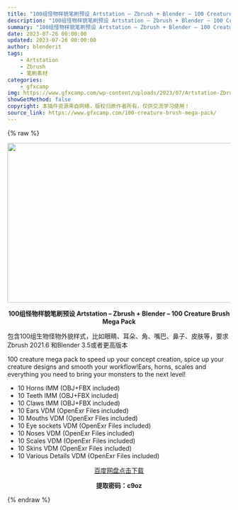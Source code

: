 ```yaml
---
title: "100组怪物样貌笔刷预设 Artstation – Zbrush + Blender – 100 Creature Brush Mega Pack"
description: "100组怪物样貌笔刷预设 Artstation – Zbrush + Blender – 100 Creature Brush Mega Pack 包含100组生物怪物外貌样式..."
summary: "100组怪物样貌笔刷预设 Artstation – Zbrush + Blender – 100 Creature Brush Mega Pack 包含100组生物怪物外貌样式..."
date: 2023-07-26 00:00:00
updated: 2023-07-26 00:00:00
author: blenderit
tags: 
    - Artstation
    - Zbrush
    - 笔刷素材
categories:
    - gfxcamp
img: https://www.gfxcamp.com/wp-content/uploads/2023/07/Artstation-Zbrush-Blender-100-Creature-Brush-Mega-Pack.jpg
showGetMethod: false
copyright: 本插件资源来自网络，版权归原作者所有，仅供交流学习使用！
source_link: https://www.gfxcamp.com/100-creature-brush-mega-pack/
---
```


{% raw %}
<div><p><img decoding="async" class="aligncenter size-full wp-image-113953" src="https://www.gfxcamp.com/wp-content/uploads/2023/07/Artstation-Zbrush-Blender-100-Creature-Brush-Mega-Pack.jpg" data-src="https://www.gfxcamp.com/wp-content/uploads/2023/07/Artstation-Zbrush-Blender-100-Creature-Brush-Mega-Pack.jpg" alt="" width="640" height="360" data-srcset="https://www.gfxcamp.com/wp-content/uploads/2023/07/Artstation-Zbrush-Blender-100-Creature-Brush-Mega-Pack.jpg 640w, https://www.gfxcamp.com/wp-content/uploads/2023/07/Artstation-Zbrush-Blender-100-Creature-Brush-Mega-Pack-150x84.jpg 150w" data-sizes="(max-width: 640px) 100vw, 640px"></p><p style="text-align: center;"><strong>100组怪物样貌笔刷预设 Artstation – Zbrush + Blender – 100 Creature Brush Mega Pack</strong></p><p>包含100组生物怪物外貌样式，比如眼睛、耳朵、角、嘴巴、鼻子、皮肤等，要求Zbrush 2021.6 和Blender 3.5或者更高版本</p><p>100 creature mega pack to speed up your concept creation, spice up your creature designs and smooth your workflow!Ears, horns, scales and everything you need to bring your monsters to the next level!</p><ul>
<li>10 Horns IMM (OBJ+FBX included)</li>
<li>10 Teeth IMM (OBJ+FBX included)</li>
<li>10 Claws IMM (OBJ+FBX included)</li>
<li>10 Ears VDM (OpenExr Files included)</li>
<li>10 Mouths VDM (OpenExr Files included)</li>
<li>10 Eye sockets VDM (OpenExr Files included)</li>
<li>10 Noses VDM (OpenExr Files included)</li>
<li>10 Scales VDM (OpenExr Files included)</li>
<li>10 Skins VDM (OpenExr Files included)</li>
<li>10 Various Details VDM (OpenExr Files included)</li>
</ul><p style="text-align: center;"><a class="maxbutton-3 maxbutton maxbutton-baidu" target="_blank" rel="noopener" href="https://pan.baidu.com/s/1nXvrv7eOOQiXeyPU3I0AdA?pwd=c9oz"><span class="mb-text">百度网盘点击下载</span></a></p><p style="text-align: center;"><strong>提取密码：c9oz</strong></p></div>
<div style="display: none">gfxcamp</div>
{% endraw %}